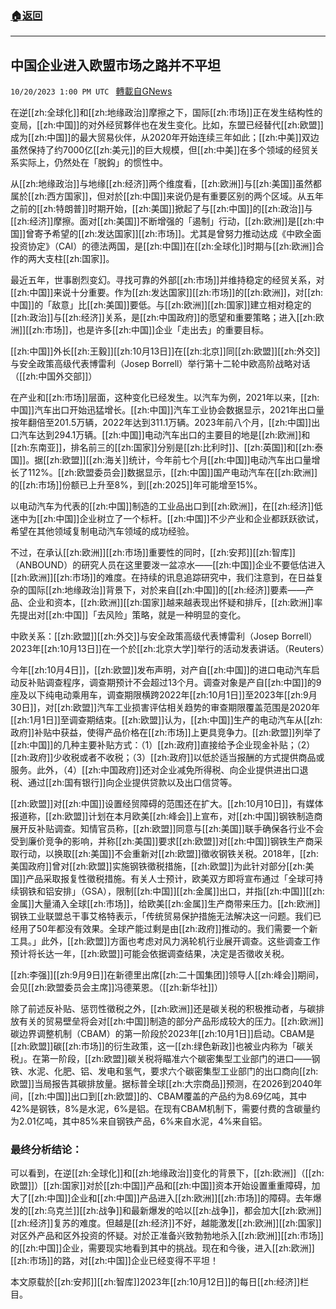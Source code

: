 ###  [:house:返回](README.md)
---


## 中国企业进入欧盟市场之路并不平坦
`10/20/2023 1:00 PM UTC ` [轉載自GNews](https://gnews.org/articles/1860596)

在逆[[zh:全球化]]和[[zh:地缘政治]]摩擦之下，国际[[zh:市场]]正在发生结构性的变局，[[zh:中国]]的对外经贸夥伴也在发生变化。比如，东盟已经替代[[zh:欧盟]]成为[[zh:中国]]的最大贸易伙伴，从2020年开始连续三年如此；[[zh:中美]]双边虽然保持了约7000亿[[zh:美元]]的巨大规模，但[[zh:中美]]在多个领域的经贸关系实际上，仍然处在「脱鈎」的惯性中。

从[[zh:地缘政治]]与地缘[[zh:经济]]两个维度看，[[zh:欧洲]]与[[zh:美国]]虽然都属於[[zh:西方国家]]，但对於[[zh:中国]]来说仍是有重要区别的两个区域。从五年之前的[[zh:特朗普]]时期开始，[[zh:美国]]掀起了与[[zh:中国]]的[[zh:政治]]与[[zh:经济]]摩擦。面对[[zh:美国]]不断增强的「遏制」行动，[[zh:欧洲]]是[[zh:中国]]曾寄予希望的[[zh:发达国家]][[zh:市场]]。尤其是曾努力推动达成《中欧全面投资协定》（CAI）的德法两国，是[[zh:中国]]在[[zh:全球化]]时期与[[zh:欧洲]]合作的两大支柱[[zh:国家]]。

最近五年，世事剧烈变幻。寻找可靠的外部[[zh:市场]]并维持稳定的经贸关系，对[[zh:中国]]来说十分重要。作为[[zh:发达国家]][[zh:市场]]的[[zh:欧洲]]，对[[zh:中国]]的「敌意」比[[zh:美国]]要低。与[[zh:欧洲]][[zh:国家]]建立相对稳定的[[zh:政治]]与[[zh:经济]]关系，是[[zh:中国政府]]的愿望和重要策略；进入[[zh:欧洲]][[zh:市场]]，也是许多[[zh:中国]]企业「走出去」的重要目标。

[[zh:中国]]外长[[zh:王毅]][[zh:10月13日]]在[[zh:北京]]同[[zh:欧盟]][[zh:外交]]与安全政策高级代表博雷利（Josep Borrell）举行第十二轮中欧高阶战略对话（[[zh:中国外交部]]）

在产业和[[zh:市场]]层面，这种变化已经发生。以汽车为例，2021年以来，[[zh:中国]]汽车出口开始迅猛增长。[[zh:中国]]汽车工业协会数据显示，2021年出口量按年翻倍至201.5万辆，2022年达到311.1万辆。2023年前八个月，[[zh:中国]]出口汽车达到294.1万辆。[[zh:中国]]电动汽车出口的主要目的地是[[zh:欧洲]]和[[zh:东南亚]]，排名前三的[[zh:国家]]分别是[[zh:比利时]]、[[zh:英国]]和[[zh:泰国]]。据[[zh:欧盟]][[zh:海关]]统计，今年前七个月[[zh:中国]]电动汽车出口量增长了112%。[[zh:欧盟委员会]]数据显示，[[zh:中国]]国产电动汽车在[[zh:欧洲]]的[[zh:市场]]份额已上升至8%，到[[zh:2025]]年可能增至15%。

以电动汽车为代表的[[zh:中国]]制造的工业品出口到[[zh:欧洲]]，在[[zh:经济]]低迷中为[[zh:中国]]企业树立了一个标杆。[[zh:中国]]不少产业和企业都跃跃欲试，希望在其他领域复制电动汽车领域的成功经验。

不过，在承认[[zh:欧洲]][[zh:市场]]重要性的同时，[[zh:安邦]][[zh:智库]]（ANBOUND）的研究人员在这里要泼一盆凉水——[[zh:中国]]企业不要低估进入[[zh:欧洲]][[zh:市场]]的难度。在持续的讯息追踪研究中，我们注意到，在日益复杂的国际[[zh:地缘政治]]背景下，对於来自[[zh:中国]]的[[zh:经济]]要素——产品、企业和资本，[[zh:欧洲]][[zh:国家]]越来越表现出怀疑和排斥，[[zh:欧洲]]率先提出对[[zh:中国]]「去风险」策略，就是一种明显的变化。

中欧关系：[[zh:欧盟]][[zh:外交]]与安全政策高级代表博雷利（Josep Borrell）2023年[[zh:10月13日]]在一个於[[zh:北京大学]]举行的活动发表讲话。（Reuters）

今年[[zh:10月4日]]，[[zh:欧盟]]发布声明，对产自[[zh:中国]]的进口电动汽车启动反补贴调查程序，调查期预计不会超过13个月。调查对象是产自[[zh:中国]]的9座及以下纯电动乘用车，调查期限横跨2022年[[zh:10月1日]]至2023年[[zh:9月30日]]，对[[zh:欧盟]]汽车工业损害评估相关趋势的审查期限覆盖范围是2020年[[zh:1月1日]]至调查期结束。[[zh:欧盟]]认为，[[zh:中国]]生产的电动汽车从[[zh:政府]]补贴中获益，使得产品价格在[[zh:市场]]上更具竞争力。[[zh:欧盟]]列举了[[zh:中国]]的几种主要补贴方式：（1）[[zh:政府]]直接给予企业现金补贴；（2）[[zh:政府]]少收税或者不收税；（3）[[zh:政府]]以低於适当报酬的方式提供商品或服务。此外，（4）[[zh:中国政府]]还对企业减免所得税、向企业提供进出口退税、通过[[zh:国有银行]]向企业提供贷款以及出口信贷等。

[[zh:欧盟]]对[[zh:中国]]设置经贸障碍的范围还在扩大。[[zh:10月10日]]，有媒体报道称，[[zh:欧盟]]计划在本月欧美[[zh:峰会]]上宣布，对[[zh:中国]]钢铁制造商展开反补贴调查。知情官员称，[[zh:欧盟]]同意与[[zh:美国]]联手确保各行业不会受到廉价竞争的影响，并称[[zh:美国]]要求[[zh:欧盟]]对[[zh:中国]]钢铁生产商采取行动，以换取[[zh:美国]]不会重新对[[zh:欧盟]]徵收钢铁关税。2018年，[[zh:美国政府]]曾对[[zh:欧盟]]实施钢铁徵税措施，[[zh:欧盟]]为此针对部分[[zh:美国]]产品采取报复性徵税措施。有关人士预计，欧美双方即将宣布通过「全球可持续钢铁和铝安排」（GSA），限制[[zh:中国]][[zh:金属]]出口，并指[[zh:中国]][[zh:金属]]大量涌入全球[[zh:市场]]，给欧美[[zh:金属]]生产商带来压力。[[zh:欧洲]]钢铁工业联盟总干事艾格特表示，「传统贸易保护措施无法解决这一问题。我们已经用了50年都没有效果。全球产能过剩是由[[zh:政府]]推动的。我们需要一个新工具。」此外，[[zh:欧盟]]方面也考虑对风力涡轮机行业展开调查。这些调查工作预计将长达一年，[[zh:欧盟]]可能会依据调查结果，决定是否徵收关税。

[[zh:李强]][[zh:9月9日]]在新德里出席[[zh:二十国集团]]领导人[[zh:峰会]]期间，会见[[zh:欧盟委员会主席]]冯德莱恩。（[[zh:新华社]]）

除了前述反补贴、惩罚性徵税之外，[[zh:欧洲]]还是碳关税的积极推动者，与碳排放有关的贸易壁垒将会对[[zh:中国]]制造的部分产品形成较大的压力。[[zh:欧洲]]碳边界调整机制（CBAM）的第一阶段於2023年[[zh:10月1日]]启动。CBAM是[[zh:欧盟]]碳[[zh:市场]]的衍生政策，这一[[zh:绿色新政]]也被业内称为「碳关税」。在第一阶段，[[zh:欧盟]]碳关税将瞄准六个碳密集型工业部门的进口——钢铁、水泥、化肥、铝、发电和氢气，要求六个碳密集型工业部门的出口商向[[zh:欧盟]]当局报告其碳排放量。据标普全球[[zh:大宗商品]]预测，在2026到2040年间，[[zh:中国]]出口到[[zh:欧盟]]的、CBAM覆盖的产品约为8.69亿吨，其中42%是钢铁，8%是水泥，6%是铝。在现有CBAM机制下，需要付费的含碳量约为2.01亿吨，其中85%来自钢铁产品，6%来自水泥，4%来自铝。

### 最终分析结论：

可以看到，在逆[[zh:全球化]]和[[zh:地缘政治]]变化的背景下，[[zh:欧洲]]（[[zh:欧盟]]）[[zh:国家]]对於[[zh:中国]]产品和[[zh:中国]]资本开始设置重重障碍，加大了[[zh:中国]]企业和[[zh:中国]]产品进入[[zh:欧洲]][[zh:市场]]的障碍。去年爆发的[[zh:乌克兰]][[zh:战争]]和最新爆发的哈以[[zh:战争]]，都会加大[[zh:欧洲]][[zh:经济]]复苏的难度。但越是[[zh:经济]]不好，越能激发[[zh:欧洲]][[zh:国家]]对区外产品和区外投资的怀疑。对於正准备兴致勃勃地杀入[[zh:欧洲]][[zh:市场]]的[[zh:中国]]企业，需要现实地看到其中的挑战。现在和今後，进入[[zh:欧洲]][[zh:市场]]的路，对[[zh:中国]]企业已经变得不平坦！

本文原载於[[zh:安邦]][[zh:智库]]2023年[[zh:10月12日]]的每日[[zh:经济]]栏目。
